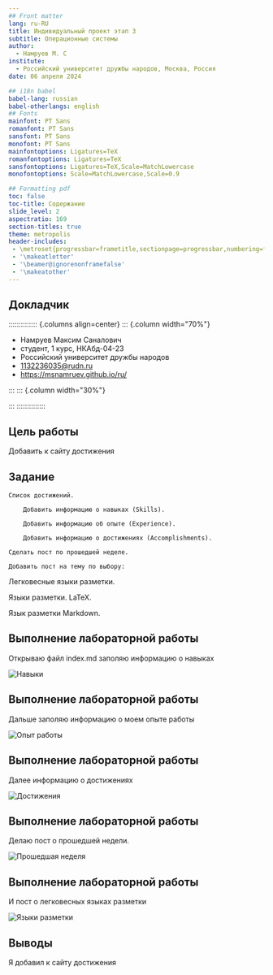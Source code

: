 ```yaml
---
## Front matter
lang: ru-RU
title: Индивидуальный проект этап 3
subtitle: Операционные системы
author:
  - Намруев М. С
institute:
  - Российский университет дружбы народов, Москва, Россия
date: 06 апреля 2024

## i18n babel
babel-lang: russian
babel-otherlangs: english
## Fonts
mainfont: PT Sans
romanfont: PT Sans
sansfont: PT Sans
monofont: PT Sans
mainfontoptions: Ligatures=TeX
romanfontoptions: Ligatures=TeX
sansfontoptions: Ligatures=TeX,Scale=MatchLowercase
monofontoptions: Scale=MatchLowercase,Scale=0.9

## Formatting pdf
toc: false
toc-title: Содержание
slide_level: 2
aspectratio: 169
section-titles: true
theme: metropolis
header-includes:
 - \metroset{progressbar=frametitle,sectionpage=progressbar,numbering=fraction}
 - '\makeatletter'
 - '\beamer@ignorenonframefalse'
 - '\makeatother'
---
```




## Докладчик

:::::::::::::: {.columns align=center}
::: {.column width="70%"}

  * Намруев Максим Саналович
  * студент, 1 курс, НКАбд-04-23
  * Российский университет дружбы народов
  * [1132236035@rudn.ru](mailto:1132236035@rudn.ru)
  * <https://msnamruev.github.io/ru/>

:::
::: {.column width="30%"}


:::
::::::::::::::

## Цель работы

Добавить к сайту достижения

## Задание


    Список достижений.
    
        Добавить информацию о навыках (Skills).
        
        Добавить информацию об опыте (Experience).
        
        Добавить информацию о достижениях (Accomplishments).
        
    Сделать пост по прошедшей неделе.
    
    Добавить пост на тему по выбору:
    
Легковесные языки разметки.
        
Языки разметки. LaTeX.
        
Язык разметки Markdown.
      



## Выполнение лабораторной работы

Открываю файл index.md заполяю информацию о навыках 

![Навыки](image/1.png)

## Выполнение лабораторной работы

Дальше заполяю информацию о моем опыте работы

![Опыт работы](image/2.png)

## Выполнение лабораторной работы

Далее информацию о достижениях

![Достижения](image/3.png)

## Выполнение лабораторной работы

Делаю пост о прошедшей недели.

![Прошедшая неделя](image/4.png)

## Выполнение лабораторной работы

И пост о легковесных языках разметки

![Языки разметки](image/5.png)

## Выводы

Я добавил к сайту достижения

